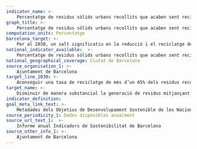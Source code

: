 ```yaml
---
indicator_name: >-
    Percentatge de residus sòlids urbans recollits que acaben sent reciclats
graph_title: >-
    Percentatge de residus sòlids urbans recollits que acaben sent reciclats
computation_units: Percentatge
barcelona_target: >-
    Per al 2030, un salt significatiu en la reducció i el reciclatge de residus
national_indicator_available:  >-
    Percentatge de residus sòlids urbans recollits que acaben sent reciclats
national_geographical_coverage: Ciutat de Barcelona
source_organisation_1: >-
    Ajuntament de Barcelona
target_line_2030: >-
    Aconseguir una taxa de reciclatge de més d’un 65% dels residus recollits
target_name: >-
    Disminuir de manera substancial la generació de residus mitjançant polítiques de prevenció, reducció, reciclatge i reutilització
indicator_definition:
goal_meta_link_text: >-
    Metadades dels Objetius de Desenvolupament Sostenible de les Nacions Unides (pdf 894kB)
source_periodicity_1: Dades disponibles anualment
source_url_text_1:  >-
    Informe anual Indicadors de Sostenibilitat de Barcelona
source_other_info_1: >-
    Ajuntament de Barcelona
---
```

